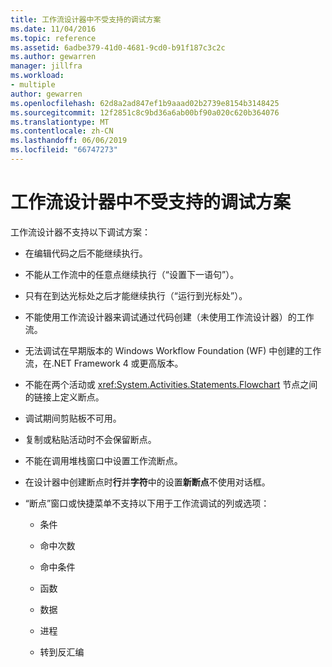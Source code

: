 ```yaml
---
title: 工作流设计器中不受支持的调试方案
ms.date: 11/04/2016
ms.topic: reference
ms.assetid: 6adbe379-41d0-4681-9cd0-b91f187c3c2c
ms.author: gewarren
manager: jillfra
ms.workload:
- multiple
author: gewarren
ms.openlocfilehash: 62d8a2ad847ef1b9aaad02b2739e8154b3148425
ms.sourcegitcommit: 12f2851c8c9bd36a6ab00bf90a020c620b364076
ms.translationtype: MT
ms.contentlocale: zh-CN
ms.lasthandoff: 06/06/2019
ms.locfileid: "66747273"
---
```

# <a name="unsupported-debugging-scenarios-in-the-workflow-designer"></a>工作流设计器中不受支持的调试方案

工作流设计器不支持以下调试方案：

- 在编辑代码之后不能继续执行。

- 不能从工作流中的任意点继续执行（“设置下一语句”）。

- 只有在到达光标处之后才能继续执行（“运行到光标处”）。

- 不能使用工作流设计器来调试通过代码创建（未使用工作流设计器）的工作流。

- 无法调试在早期版本的 Windows Workflow Foundation (WF) 中创建的工作流，在.NET Framework 4 或更高版本。

- 不能在两个活动或 <xref:System.Activities.Statements.Flowchart> 节点之间的链接上定义断点。

- 调试期间剪贴板不可用。

- 复制或粘贴活动时不会保留断点。

- 不能在调用堆栈窗口中设置工作流断点。

- 在设计器中创建断点时**行**并**字符**中的设置**新断点**不使用对话框。

- “断点”窗口或快捷菜单不支持以下用于工作流调试的列或选项：

    - 条件

    - 命中次数

    - 命中条件

    - 函数

    - 数据

    - 进程

    - 转到反汇编